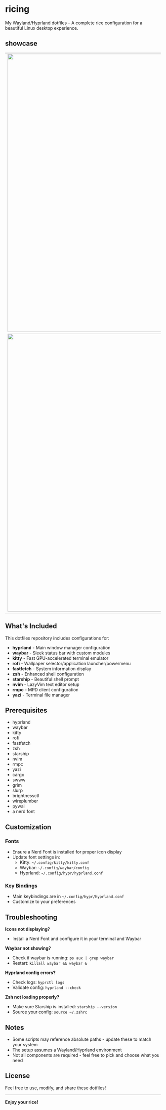 # ricing

My Wayland/Hyprland dotfiles – A complete rice configuration for a beautiful Linux desktop experience.

## showcase

<table border="0">
  <tr>
    <td><img src="https://github.com/commended/ricing/blob/80e1d85e0db0bd43ad0079bea69799707ad1dc33/misc/showcase/floating.png" width="900"/></td>
    <td><img src="https://github.com/commended/ricing/blob/80e1d85e0db0bd43ad0079bea69799707ad1dc33/misc/showcase/windows.png" width="900"/></td>
  </tr>
  <tr>
    <td><img src="https://github.com/commended/ricing/blob/80e1d85e0db0bd43ad0079bea69799707ad1dc33/misc/showcase/browser.png" width="900"/></td>
    <td><img src="https://github.com/commended/ricing/blob/80e1d85e0db0bd43ad0079bea69799707ad1dc33/misc/showcase/walls.png" width="900"/></td>
  </tr>
</table>


## What's Included
This dotfiles repository includes configurations for:

- **hyprland** - Main window manager configuration
- **waybar** - Sleek status bar with custom modules
- **kitty** - Fast GPU-accelerated terminal emulator
- **rofi** - Wallpaper selector/application launcher/powermenu
- **fastfetch** - System information display
- **zsh** - Enhanced shell configuration
- **starship** - Beautiful shell prompt
- **nvim** - LazyVim text editor setup
- **rmpc** - MPD client configuration
- **yazi** - Terminal file manager

## Prerequisites

- hyprland
- waybar
- kitty
- rofi
- fastfetch
- zsh
- starship
- nvim
- rmpc
- yazi
- cargo
- swww
- grim
- slurp
- brightnessctl
- wireplumber
- pywal
- a nerd font

## Customization


### Fonts
- Ensure a Nerd Font is installed for proper icon display
- Update font settings in:
  - Kitty: `~/.config/kitty/kitty.conf`
  - Waybar: `~/.config/waybar/config`
  - Hyprland: `~/.config/hypr/hyprland.conf`

### Key Bindings
- Main keybindings are in `~/.config/hypr/hyprland.conf`
- Customize to your preferences

## Troubleshooting

**Icons not displaying?**
- Install a Nerd Font and configure it in your terminal and Waybar

**Waybar not showing?**
- Check if waybar is running: `ps aux | grep waybar`
- Restart: `killall waybar && waybar &`

**Hyprland config errors?**
- Check logs: `hyprctl logs`
- Validate config: `hyprland --check`

**Zsh not loading properly?**
- Make sure Starship is installed: `starship --version`
- Source your config: `source ~/.zshrc`

## Notes

- Some scripts may reference absolute paths - update these to match your system
- The setup assumes a Wayland/Hyprland environment
- Not all components are required - feel free to pick and choose what you need

## License

Feel free to use, modify, and share these dotfiles!

---

**Enjoy your rice!**
